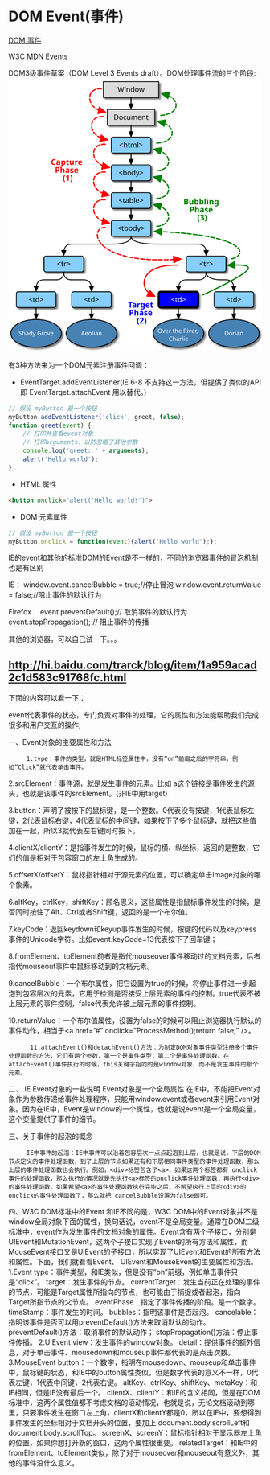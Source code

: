 <!--
 * @Descripttion: 
 * @version: 
 * @Author: matias tang
 * @Date: 2020-09-17 17:57:47
 * @LastEditors: tangdaoyong
 * @LastEditTime: 2021-06-23 16:45:38
-->
# DOM Event(事件)

[DOM 事件](https://www.runoob.com/jsref/dom-obj-event.html)

[W3C](https://www.w3.org/TR/DOM-Level-3-Events/#dom-event-architecture)
[MDN Events](https://developer.mozilla.org/zh-CN/docs/Web/API/Document_Object_Model/Events)

DOM3级事件草案（DOM Level 3 Events draft）。DOM处理事件流的三个阶段:
![事件流](./img/eventflow.svg)

有3种方法来为一个DOM元素注册事件回调：

* EventTarget.addEventListener(IE 6-8 不支持这一方法，但提供了类似的API即 EventTarget.attachEvent 用以替代。)
```js
// 假设 myButton 是一个按钮
myButton.addEventListener('click', greet, false);
function greet(event) {
    // 打印并查看event对象
    // 打印arguments，以防忽略了其他参数
    console.log('greet: ' + arguments);
    alert('Hello world');
} 
```
* HTML 属性
```html
<button onclick="alert('Hello world!')">
```
* DOM 元素属性
```js
// 假设 myButton 是一个按钮
myButton.onclick = function(event){alert('Hello world');};
```

IE的event和其他的标准DOM的Event是不一样的，不同的浏览器事件的冒泡机制也是有区别

IE：
window.event.cancelBubble = true;//停止冒泡
window.event.returnValue = false;//阻止事件的默认行为

Firefox：
event.preventDefault();// 取消事件的默认行为  
event.stopPropagation(); // 阻止事件的传播

其他的浏览器，可以自己试一下。。。

http://hi.baidu.com/trarck/blog/item/1a959acad2c1d583c91768fc.html
------------------------------------------------------------------

下面的内容可以看一下：

event代表事件的状态，专门负责对事件的处理，它的属性和方法能帮助我们完成很多和用户交互的操作;

一、Event对象的主要属性和方法
  
         1.type：事件的类型，就是HTML标签属性中，没有“on”前缀之后的字符串，例如“Click”就代表单击事件。

  2.srcElement：事件源，就是发生事件的元素。比如<a onclick="check()"></a> a这个链接是事件发生的源头，也就是该事件的srcElement。(非IE中用target)

  3.button：声明了被按下的鼠标键，是一个整数。0代表没有按键，1代表鼠标左键，2代表鼠标右键，4代表鼠标的中间键，如果按下了多个鼠标键，就把这些值加在一起，所以3就代表左右键同时按下。

  4.clientX/clientY：是指事件发生的时候，鼠标的横、纵坐标，返回的是整数，它们的值是相对于包容窗口的左上角生成的。

  5.offsetX/offsetY：鼠标指针相对于源元素的位置，可以确定单击Image对象的哪个象素。

  6.altKey，ctrlKey，shiftKey：顾名思义，这些属性是指鼠标事件发生的时候，是否同时按住了Alt、Ctrl或者Shift键，返回的是一个布尔值。

  7.keyCode：返回keydown和keyup事件发生的时候，按键的代码以及keypress事件的Unicode字符。比如event.keyCode=13代表按下了回车键；

  8.fromElement、toElement前者是指代mouseover事件移动过的文档元素，后者指代mouseout事件中鼠标移动到的文档元素。

  9.cancelBubble：一个布尔属性，把它设置为true的时候，将停止事件进一步起泡到包容层次的元素，它用于检测是否接受上层元素的事件的控制。true代表不被上层元素的事件控制，false代表允许被上层元素的事件控制。

  10.returnValue：一个布尔值属性，设置为false的时候可以阻止浏览器执行默认的事件动作，相当于<a href=”#” onclick=”ProcessMethod();return false;” />。

          11.attachEvent()和detachEvent()方法：为制定DOM对象事件类型注册多个事件处理函数的方法，它们有两个参数，第一个是事件类型，第二个是事件处理函数。在attachEvent()事件执行的时候，this关键字指向的是window对象，而不是发生事件的那个元素。

二、 IE Event对象的一些说明
  Event对象是一个全局属性
  在IE中，不能把Event对象作为参数传递给事件处理程序，只能用window.event或者event来引用Event对象。因为在IE中，Event是window的一个属性，也就是说event是一个全局变量，这个变量提供了事件的细节。

三、关于事件的起泡的概念

         IE中事件的起泡：IE中事件可以沿着包容层次一点点起泡到上层，也就是说，下层的DOM节点定义的事件处理函数，到了上层的节点如果还有和下层相同事件类型的事件处理函数，那么上层的事件处理函数也会执行。例如，<div>标签包含了<a>，如果这两个标签都有 onclick事件的处理函数，那么执行的情况就是先执行<a>标签的onclick事件处理函数，再执行<div>的事件处理函数。如果希望<a>的事件处理函数执行完毕之后，不希望执行上层的<div>的onclick的事件处理函数了，那么就把 cancelBubble设置为false即可。

四、W3C DOM标准中的Event
         和IE不同的是，W3C DOM中的Event对象并不是window全局对象下面的属性，换句话说，event不是全局变量。通常在DOM二级标准中，event作为发生事件的文档对象的属性。Event含有两个子接口，分别是UIEvent和MutationEvent，这两个子接口实现了Event的所有方法和属性，而 MouseEvent接口又是UIEvent的子接口，所以实现了UIEvent和Event的所有方法和属性。下面，我们就看看Event、 UIEvent和MouseEvent的主要属性和方法。
  1.Event
     type：事件类型，和IE类似，但是没有“on”前缀，例如单击事件只是“click”。
     target：发生事件的节点。
     currentTarget：发生当前正在处理的事件的节点，可能是Target属性所指向的节点，也可能由于捕捉或者起泡，指向Target所指节点的父节点。
     eventPhase：指定了事件传播的阶段。是一个数字。
     timeStamp：事件发生的时间。
     bubbles：指明该事件是否起泡。
     cancelable：指明该事件是否可以用preventDefault()方法来取消默认的动作。
     preventDefault()方法：取消事件的默认动作；
     stopPropagation()方法：停止事件传播。
  2.UIEvent
     view：发生事件的window对象。
     detail：提供事件的额外信息，对于单击事件、mousedown和mouseup事件都代表的是点击次数。
  3.MouseEvent
   button：一个数字，指明在mousedown、mouseup和单击事件中，鼠标键的状态，和IE中的button属性类似，但是数字代表的意义不一样，0代表左键，1代表中间键，2代表右键。
   altKey、ctrlKey、shiftKey、metaKey：和IE相同，但是IE没有最后一个。
clientX、clientY：和IE的含义相同，但是在DOM标准中，这两个属性值都不考虑文档的滚动情况，也就是说，无论文档滚动到哪里，只要事件发生在窗口左上角，clientX和clientY都是0，所以在IE中，要想得到事件发生的坐标相对于文档开头的位置，要加上 document.body.scrollLeft和document.body.scrollTop。
   screenX、screenY：鼠标指针相对于显示器左上角的位置，如果你想打开新的窗口，这两个属性很重要。
   relatedTarget：和IE中的fromElement、toElement类似，除了对于mouseover和mouseout有意义外，其他的事件没什么意义。